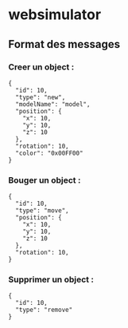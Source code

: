 # websimulator

## Format des messages

### Creer un object :
    {
      "id": 10,
      "type": "new",
      "modelName": "model",
      "position": {
        "x": 10,
        "y": 10,
        "z": 10
      },
      "rotation": 10,
      "color": "0x00FF00"
    }

### Bouger un object :
    {
      "id": 10,
      "type": "move",
      "position": {
        "x": 10,
        "y": 10,
        "z": 10
      },
      "rotation": 10,
    }

### Supprimer un object :
    {
      "id": 10,
      "type": "remove"
    }
